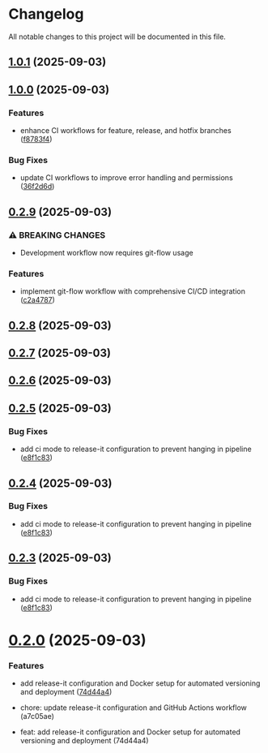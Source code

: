 # Changelog

All notable changes to this project will be documented in this file.



## [1.0.1](https://github.com/tmastalirsch-tlv/devops-project-azure/compare/v1.0.0...v1.0.1) (2025-09-03)

## [1.0.0](https://github.com/tmastalirsch-tlv/devops-project-azure/compare/v0.2.9...v1.0.0) (2025-09-03)


### Features

* enhance CI workflows for feature, release, and hotfix branches ([f8783f4](https://github.com/tmastalirsch-tlv/devops-project-azure/commit/f8783f4a540294dcc6156737f90dedd87057dd11))


### Bug Fixes

* update CI workflows to improve error handling and permissions ([36f2d6d](https://github.com/tmastalirsch-tlv/devops-project-azure/commit/36f2d6dc9f469de36d6f41a33024190d017dd48d))

## [0.2.9](https://github.com/tmastalirsch-tlv/devops-project-azure/compare/v0.2.8...v0.2.9) (2025-09-03)


### ⚠ BREAKING CHANGES

* Development workflow now requires git-flow usage

### Features

* implement git-flow workflow with comprehensive CI/CD integration ([c2a4787](https://github.com/tmastalirsch-tlv/devops-project-azure/commit/c2a4787796b96b671ea370e94fc2f4a53aabe59a))

## [0.2.8](https://github.com/tmastalirsch-tlv/devops-project-azure/compare/v0.2.7...v0.2.8) (2025-09-03)

## [0.2.7](https://github.com/tmastalirsch-tlv/devops-project-azure/compare/v0.2.6...v0.2.7) (2025-09-03)

## [0.2.6](https://github.com/tmastalirsch-tlv/devops-project-azure/compare/v0.2.5...v0.2.6) (2025-09-03)

## [0.2.5](https://github.com/tmastalirsch-tlv/devops-project-azure/compare/v0.2.2...v0.2.5) (2025-09-03)


### Bug Fixes

* add ci mode to release-it configuration to prevent hanging in pipeline ([e8f1c83](https://github.com/tmastalirsch-tlv/devops-project-azure/commit/e8f1c8392d81288c6176e2708182d162c50e3603))

## [0.2.4](https://github.com/tmastalirsch-tlv/devops-project-azure/compare/v0.2.2...v0.2.4) (2025-09-03)


### Bug Fixes

* add ci mode to release-it configuration to prevent hanging in pipeline ([e8f1c83](https://github.com/tmastalirsch-tlv/devops-project-azure/commit/e8f1c8392d81288c6176e2708182d162c50e3603))

## [0.2.3](https://github.com/tmastalirsch-tlv/devops-project-azure/compare/v0.2.2...v0.2.3) (2025-09-03)


### Bug Fixes

* add ci mode to release-it configuration to prevent hanging in pipeline ([e8f1c83](https://github.com/tmastalirsch-tlv/devops-project-azure/commit/e8f1c8392d81288c6176e2708182d162c50e3603))

# [0.2.0](https://github.com/tmastalirsch-tlv/devops-project-azure/compare/v0.1.0...v0.2.0) (2025-09-03)


### Features

* add release-it configuration and Docker setup for automated versioning and deployment ([74d44a4](https://github.com/tmastalirsch-tlv/devops-project-azure/commit/74d44a4a364cf14a4ff19409119bce98299c7a81))

* chore: update release-it configuration and GitHub Actions workflow (a7c05ae)
* feat: add release-it configuration and Docker setup for automated versioning and deployment (74d44a4)

<!-- This file will be automatically updated by release-it -->
